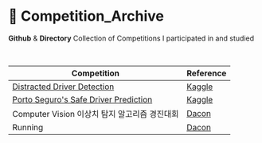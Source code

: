 # 🚀 Competition_Archive
**Github** & **Directory** Collection of Competitions I participated in and studied

<br>

| Competition                                   | Reference |
| -------------------------------------------- | -------------------- |
| [Distracted Driver Detection](https://github.com/Seongwoong-sk/Distracted_Driver_Detection)|[Kaggle](https://www.kaggle.com/c/state-farm-distracted-driver-detection) |
| [Porto Seguro's Safe Driver Prediction](https://github.com/Seongwoong-sk/Porto-Seguro-s-Safe-Driver-Prediction)|[Kaggle](https://www.kaggle.com/c/porto-seguro-safe-driver-prediction) |
| Computer Vision 이상치 탐지 알고리즘 경진대회 | [Dacon](https://dacon.io/competitions/official/235894/overview/description) |
| Running                                      |  [Dacon](https://dacon.io/competitions/official/235957/overview/description) |


